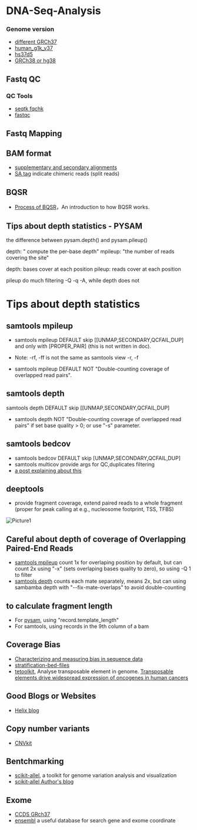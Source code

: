 # DNA-Seq-Analysis

### Genome version
* [different GRCh37](https://gatk.broadinstitute.org/hc/en-us/articles/360035890711)
* [human_g1k_v37](ftp://ftp.ncbi.nlm.nih.gov/1000genomes/ftp/technical/reference/human_g1k_v37.fasta.gz)
* [hs37d5](ftp://ftp.1000genomes.ebi.ac.uk/vol1/ftp/technical/reference/phase2_reference_assembly_sequence/hs37d5.fa.gz)
* [GRCh38 or hg38](ftp://ftp.ncbi.nlm.nih.gov/genomes/all/GCA/000/001/405/GCA_000001405.15_GRCh38/seqs_for_alignment_pipelines.ucsc_ids/GCA_000001405.15_GRCh38_no_alt_analysis_set.fna.gz)
 

## Fastq QC
### QC Tools
* [seqtk fqchk](https://blog.liang2.tw/posts/2015/09/seqtk/)
* [fastqc](https://github.com/s-andrews/FastQC)

## Fastq Mapping
## BAM format
* [supplementary and secondary alignments](https://www.cnblogs.com/timeisbiggestboss/p/8856888.html)
* [SA tag](https://www.biostars.org/p/116201/) indicate chimeric reads (split reads)
## BQSR
* [Process of BQSR](http://zenfractal.com/2014/01/25/bqsr/)，An introduction to how BQSR works.
## Tips about depth statistics - PYSAM
the difference between pysam.depth() and pysam.pileup()

depth: " compute the per-base depth"
mpileup: "the number of reads covering the site" 

depth: bases cover at each position
pileup: reads cover at each position

pileup do much filtering -Q -q -A, while depth does not 

# Tips about depth statistics

## samtools mpileup
* samtools mpileup DEFAULT skip [[UNMAP,SECONDARY,QCFAIL,DUP] and only with [PROPER_PAIR] (this is not written in doc).
* Note: -rf, -ff is not the same as samtools view -r, -f

* samtools mpileup DEFAULT NOT "Double-counting coverage of overlapped read pairs".

## samtools depth
samtools depth DEFAULT skip [[UNMAP,SECONDARY,QCFAIL,DUP]
* samtools depth NOT "Double-counting coverage of overlapped read pairs" if set base quality > 0; or use "-s" parameter.

## samtools bedcov
* samtools bedcov DEFAULT skip [UNMAP,SECONDARY,QCFAIL,DUP]
* samtools multicov provide args for QC,duplicates filtering
* [a post explaining about this](https://www.biostars.org/p/195497/)

## deeptools
* provide fragment coverage, extend paired reads to a whole fragment (proper for peak calling at e.g., nucleosome footprint, TSS, TFBS)

![Picture1](https://user-images.githubusercontent.com/28535831/169742275-974a06f8-c563-4223-a4e5-84d29c152ed1.png)


## Careful about depth of coverage of Overlapping Paired-End Reads
* [samtools mpileup](https://www.biostars.org/p/87299/#284421) count 1x for overlaping position by default, but can count 2x using "-x" (sets overlaping bases quality to zero), so using -Q 1 to filter
* [samtools depth](https://www.biostars.org/p/323047/) counts each mate separately, means 2x, but can using sambamba depth with "--fix-mate-overlaps" to avoid double-counting
## to calculate fragment length
* For [pysam](https://www.biostars.org/p/312885/), using "record.template_length"
* For samtools, using records in the 9th column of a bam

## Coverage Bias
* [Characterizing and measuring bias in sequence data](https://genomebiology.biomedcentral.com/articles/10.1186/gb-2013-14-5-r51)
* [stratification-bed-files](https://github.com/ga4gh/benchmarking-tools/tree/master/resources/stratification-bed-files)
* [tetoolkit](https://github.com/mhammell-laboratory/tetoolkit), Analyse transposable element in genome. [Transposable elements drive widespread expression of oncogenes in human cancers](https://sci-hub.tw/10.1038/s41588-019-0373-3)

## Good Blogs or Websites
* [Helix blog](https://blog.helix.com/blog/)


## Copy number variants
* [CNVkit](https://github.com/etal/cnvkit)

## Bentchmarking
* [scikit-allel](https://scikit-allel.readthedocs.io/en/stable/stats/mendel.html), a toolkit for genome variation analysis and visualization
* [scikit-allel Author's blog](https://alimanfoo.github.io/)

## Exome
* [CCDS GRch37](ftp://ftp.ncbi.nih.gov/pub/CCDS/archive/Hs37.3/)
* [ensembl](http://asia.ensembl.org/Homo_sapiens/Gene/Summary?db=core;g=ENSG00000221957;r=19:54832676-54848569) a useful database for search gene and exome coordinate
